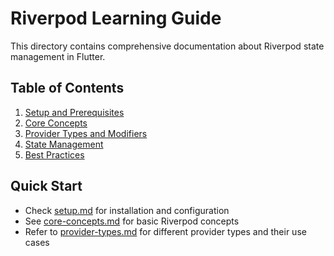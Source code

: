 # Riverpod Learning Guide

This directory contains comprehensive documentation about Riverpod state management in Flutter.

## Table of Contents

1. [Setup and Prerequisites](setup.md)
2. [Core Concepts](core-concepts.md)
3. [Provider Types and Modifiers](provider-types.md)
4. [State Management](state-management.md)
5. [Best Practices](best-practices.md)

## Quick Start
- Check [setup.md](setup.md) for installation and configuration
- See [core-concepts.md](core-concepts.md) for basic Riverpod concepts
- Refer to [provider-types.md](provider-types.md) for different provider types and their use cases
